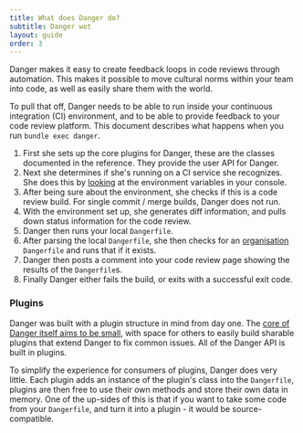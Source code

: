 ```yaml
---
title: What does Danger do?
subtitle: Danger wot
layout: guide
order: 3
---
```


Danger makes it easy to create feedback loops in code reviews through automation. This makes it possible to move cultural norms within your team into code, as well as easily share them with the world.

To pull that off, Danger needs to be able to run inside your continuous integration (CI) environment, and to be able to provide feedback to your code review platform. This document describes what happens when you run `bundle exec danger`.

1. First she sets up the core plugins for Danger, these are the classes documented in the reference. They provide the user API for Danger.
1. Next she determines if she's running on a CI service she recognizes. She does this by [looking][bitrise_example] at the environment variables in your console.
1. After being sure about the environment, she checks if this is a code review build. For single commit / merge builds, Danger does not run.
1. With the environment set up, she generates diff information, and pulls down status information for the code review.
1. Danger then runs your local `Dangerfile`.
1. After parsing the local `Dangerfile`, she then checks for an [organisation][multi_repos] `Dangerfile` and runs that if it exists.
1. Danger then posts a comment into your code review page showing the results of the `Dangerfile`s.
1. Finally Danger either fails the build, or exits with a successful exit code.

### Plugins

Danger was built with a plugin structure in mind from day one. The [core of Danger itself aims to be small][vision], with space for others to easily build sharable plugins that extend Danger to fix common issues. All of the Danger API is built in plugins.

To simplify the experience for consumers of plugins, Danger does very little. Each plugin adds an instance of the plugin's class into the `Dangerfile`, plugins are then free to use their own methods and store their own data in memory. One of the up-sides of this is that if you want to take some code from your `Dangerfile`, and turn it into a plugin - it would be source-compatible.

[multi_repos]: /guides/faq.html#i-want-to-run-danger-across-multiple-repos
[vision]: https://github.com/danger/danger/blob/master/VISION.md
[bitrise_example]: https://github.com/danger/danger/blob/e98dc7156268adcd132d114d02d7935375f42452/lib/danger/ci_source/bitrise.rb